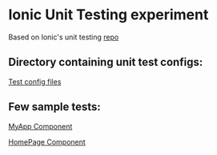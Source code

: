 # Ionic Unit Testing experiment
Based on Ionic's unit testing [repo](https://github.com/driftyco/ionic-unit-testing-example)

## Directory containing unit test configs:
[Test config files](/tree/unit-tests/test-config)

## Few sample tests:
[MyApp Component](/src/app/app.component.spec.ts)

[HomePage Component](/src/pages/home/home.spec.ts)
